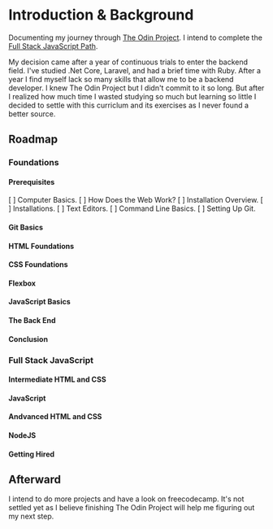 # Introduction & Background

Documenting my journey through [The Odin Project](https://www.theodinproject.com/dashboard "A great open source curriclum to learn web developmen"). I intend to complete the [Full Stack JavaScript Path](https://www.theodinproject.com/paths/full-stack-javascript "Full Stack JavaScript Path").

My decision came after a year of continuous trials to enter the backend field. I've studied .Net Core, Laravel, and had a brief time with Ruby. After a year I find myself lack so many skills that allow me to be a backend developer. I knew The Odin Project but I didn't commit to it so long. But after I realized how much time I wasted studying so much but learning so little I decided to settle with this curriclum and its exercises as I never found a better source.

## Roadmap

### Foundations

#### Prerequisites

[ ] Computer Basics.
[ ] How Does the Web Work?
[ ] Installation Overview.
[ ] Installations.
[ ] Text Editors.
[ ] Command Line Basics.
[ ] Setting Up Git.

#### Git Basics

#### HTML Foundations

#### CSS Foundations

#### Flexbox

#### JavaScript Basics

#### The Back End

#### Conclusion

### Full Stack JavaScript

#### Intermediate HTML and CSS

#### JavaScript

#### Andvanced HTML and CSS

#### NodeJS

#### Getting Hired

## Afterward

I intend to do more projects and have a look on freecodecamp. It's not settled yet as I believe finishing The Odin Project will help me figuring out my next step.

